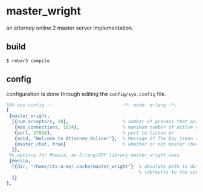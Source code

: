 # master_wright

an attorney online 2 master server implementation.

## build

```shell
$ rebar3 compile
```

## config

configuration is done through editing the `config/sys.config` file.

```erlang
%%% sys.config --                          -*- mode: erlang -*-
[
 {master_wright,
  [{num_acceptors, 10},                    % number of process that accept connections
   {max_connections, 1024},                % maximum number of active connections, use infinity to disable limit
   {port, 27016},                          % port to listen on
   {motd, "Welcome to Attorney Online!"},  % Message Of The Day (seen after clients connect)
   {master_chat, true}                     % whether or not master chat is enabled
  ]},
 %% options for Mnesia, an Erlang/OTP library master_wright uses
 {mnesia,
  [{dir, "/home/its-a-me/.cache/master_wright"}  % absolute path to database
                                                 % (defaults to the current directory)
  ]}
].
```
